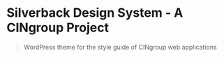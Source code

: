 Silverback Design System - A CINgroup Project
===========

>WordPress theme for the style guide of CINgroup web applications
